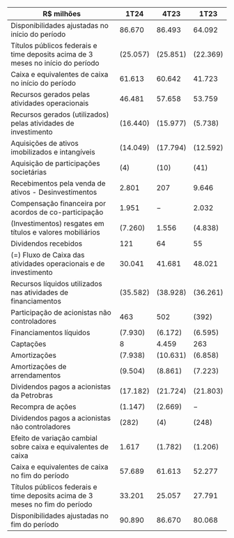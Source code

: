 |R$ milhões|1T24|4T23|1T23|
|---|---|---|---|
|Disponibilidades ajustadas no início do período|86.670|86.493|64.092|
|Títulos públicos federais e time deposits acima de 3 meses no início do período|(25.057)|(25.851)|(22.369)|
|Caixa e equivalentes de caixa no início do período|61.613|60.642|41.723|
|Recursos gerados pelas atividades operacionais|46.481|57.658|53.759|
|Recursos gerados (utilizados) pelas atividades de investimento|(16.440)|(15.977)|(5.738)|
|Aquisições de ativos imobilizados e intangíveis|(14.049)|(17.794)|(12.592)|
|Aquisição de participações societárias|(4)|(10)|(41)|
|Recebimentos pela venda de ativos - Desinvestimentos|2.801|207|9.646|
|Compensação financeira por acordos de co-participação|1.951|−|2.032|
|(Investimentos) resgates em títulos e valores mobiliários|(7.260)|1.556|(4.838)|
|Dividendos recebidos|121|64|55|
|(=) Fluxo de Caixa das atividades operacionais e de investimento|30.041|41.681|48.021|
|Recursos líquidos utilizados nas atividades de financiamentos|(35.582)|(38.928)|(36.261)|
|Participação de acionistas não controladores|463|502|(392)|
|Financiamentos líquidos|(7.930)|(6.172)|(6.595)|
|Captações|8|4.459|263|
|Amortizações|(7.938)|(10.631)|(6.858)|
|Amortizações de arrendamentos|(9.504)|(8.861)|(7.223)|
|Dividendos pagos a acionistas da Petrobras|(17.182)|(21.724)|(21.803)|
|Recompra de ações|(1.147)|(2.669)|−|
|Dividendos pagos a acionistas não controladores|(282)|(4)|(248)|
|Efeito de variação cambial sobre caixa e equivalentes de caixa|1.617|(1.782)|(1.206)|
|Caixa e equivalentes de caixa no fim do período|57.689|61.613|52.277|
|Títulos públicos federais e time deposits acima de 3 meses no fim do período|33.201|25.057|27.791|
|Disponibilidades ajustadas no fim do período|90.890|86.670|80.068|
